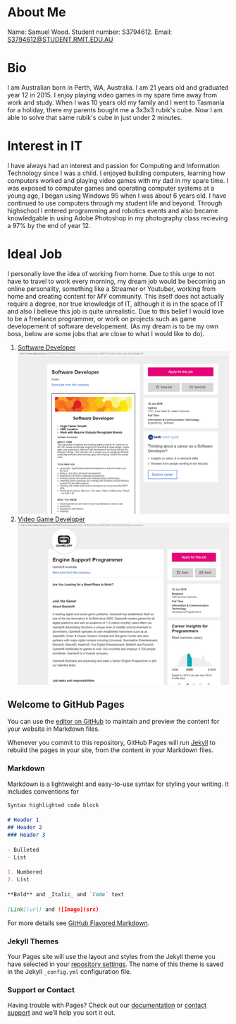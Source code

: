 # About Me
Name: Samuel Wood.
Student number: S3794612.
Email: S3794612@STUDENT.RMIT.EDU.AU
# Bio
I am Australian born in Perth, WA, Australia. I am 21 years old and graduated year 12 in 2015. I enjoy playing video games in my spare time away from work and study. When I was 10 years old my family and I went to Tasmania for a holiday, there my parents bought me a 3x3x3 rubik's cube. Now I am able to solve that same rubik's cube in just under 2 minutes.
# Interest in IT
I have always had an interest and passion for Computing and Information Technology since I was a child. I enjoyed building computers, learning how computers worked and playing video games with my dad in my spare time. I was exposed to computer games and operating computer systems at a young age, I began using Windows 95 when I was about 6 years old. I have continued to use computers through my student life and beyond. Through highschool I entered programming and robotics events and also became knowledgable in using Adobe Photoshop in my photography class recieving a 97% by the end of year 12.
# Ideal Job
I personally love the idea of working from home. Due to this urge to not have to travel to work every morning, my dream job would be becoming an online personality, something like a Streamer or Youtuber, working from home and creating content for _MY_ community. This itself does not actually require a degree, nor true knowledge of IT, although it is in the space of IT and also I believe this job is quite unrealistic. Due to this belief I would love to be a freelance programmer, or work on projects such as game developement of software developement. (As my dream is to be my own boss, below are some jobs that are close to what I would like to do).
1. [Software Developer](https://www.seek.com.au/job/39231416?type=standard&searchrequesttoken=048077a9-b32d-4e6e-baf1-63a2ddeabb14)
![](SoftwareDev.PNG)
2. [Video Game Developer](https://www.seek.com.au/job/39228643?searchrequesttoken=6f2fe630-dca4-40e8-8f0a-72e750f7b525&type=standout)
![](GameDev.PNG)
## Welcome to GitHub Pages

You can use the [editor on GitHub](https://github.com/samwood97/Profile/edit/master/index.md) to maintain and preview the content for your website in Markdown files.

Whenever you commit to this repository, GitHub Pages will run [Jekyll](https://jekyllrb.com/) to rebuild the pages in your site, from the content in your Markdown files.

### Markdown

Markdown is a lightweight and easy-to-use syntax for styling your writing. It includes conventions for

```markdown
Syntax highlighted code block

# Header 1
## Header 2
### Header 3

- Bulleted
- List

1. Numbered
2. List

**Bold** and _Italic_ and `Code` text

[Link](url) and ![Image](src)
```

For more details see [GitHub Flavored Markdown](https://guides.github.com/features/mastering-markdown/).

### Jekyll Themes

Your Pages site will use the layout and styles from the Jekyll theme you have selected in your [repository settings](https://github.com/samwood97/Profile/settings). The name of this theme is saved in the Jekyll `_config.yml` configuration file.

### Support or Contact

Having trouble with Pages? Check out our [documentation](https://help.github.com/categories/github-pages-basics/) or [contact support](https://github.com/contact) and we’ll help you sort it out.
